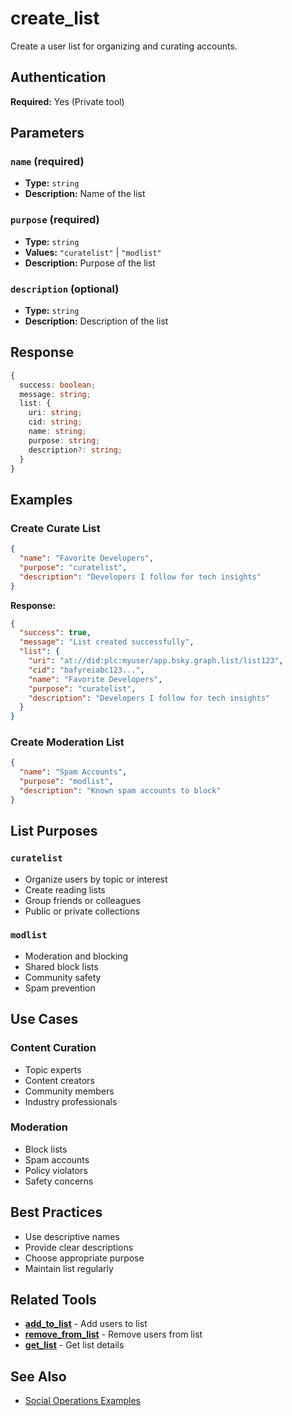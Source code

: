 # create_list

Create a user list for organizing and curating accounts.

## Authentication

**Required:** Yes (Private tool)

## Parameters

### `name` (required)
- **Type:** `string`
- **Description:** Name of the list

### `purpose` (required)
- **Type:** `string`
- **Values:** `"curatelist"` | `"modlist"`
- **Description:** Purpose of the list

### `description` (optional)
- **Type:** `string`
- **Description:** Description of the list

## Response

```typescript
{
  success: boolean;
  message: string;
  list: {
    uri: string;
    cid: string;
    name: string;
    purpose: string;
    description?: string;
  }
}
```

## Examples

### Create Curate List

```json
{
  "name": "Favorite Developers",
  "purpose": "curatelist",
  "description": "Developers I follow for tech insights"
}
```

**Response:**
```json
{
  "success": true,
  "message": "List created successfully",
  "list": {
    "uri": "at://did:plc:myuser/app.bsky.graph.list/list123",
    "cid": "bafyreiabc123...",
    "name": "Favorite Developers",
    "purpose": "curatelist",
    "description": "Developers I follow for tech insights"
  }
}
```

### Create Moderation List

```json
{
  "name": "Spam Accounts",
  "purpose": "modlist",
  "description": "Known spam accounts to block"
}
```

## List Purposes

### `curatelist`
- Organize users by topic or interest
- Create reading lists
- Group friends or colleagues
- Public or private collections

### `modlist`
- Moderation and blocking
- Shared block lists
- Community safety
- Spam prevention

## Use Cases

### Content Curation
- Topic experts
- Content creators
- Community members
- Industry professionals

### Moderation
- Block lists
- Spam accounts
- Policy violators
- Safety concerns

## Best Practices

- Use descriptive names
- Provide clear descriptions
- Choose appropriate purpose
- Maintain list regularly

## Related Tools

- **[add_to_list](./add-to-list.md)** - Add users to list
- **[remove_from_list](./remove-from-list.md)** - Remove users from list
- **[get_list](./get-list.md)** - Get list details

## See Also

- [Social Operations Examples](../../examples/social-operations.md)

